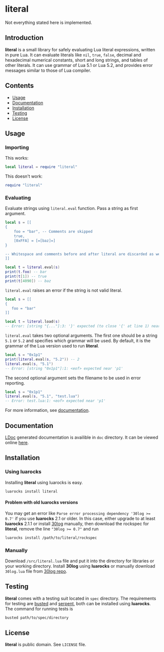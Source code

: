 # literal

Not everything stated here is implemented. 

## Introduction

__literal__ is a small library for safely evaluating Lua literal expressions, written in pure Lua. It can evaluate literals like `nil`, `true`, `false`, decimal and hexadecimal numerical constants, short and long strings, and tables of other literals. It can use grammar of Lua 5.1 or Lua 5.2, and provides error messages similar to those of Lua compiler. 

## Contents

* [Usage](#usage)
* [Documentation](#documentation)
* [Installation](#installation)
* [Testing](#testing)
* [License](#license)

## Usage

### Importing

This works:

```lua
local literal = require "literal"
```

This doesn't work:

```lua
require "literal"
```

### Evaluating

Evaluate strings using `literal.eval` function. Pass a string as first argument. 

```lua
local s = [[
{
	foo = "bar", -- Comments are skipped
	true,
	[0xFFA] = [=[baz]=]
}

-- Whitespace and comments before and after literal are discarded as well
]]

local t = literal.eval(s)
print(t.foo) -- bar
print(t[1]) -- true
print(t[4090]) -- baz
```

`literal.eval` raises an error if the string is not valid literal. 

```lua
local s = [[
{
   foo = "bar"
]]

local t = literal.load(s)
-- Error: [string "{..."]:3: '}' expected (to close '{' at line 1) near <eof>
```

`literal.eval` takes two optional arguments. The first one should be a string `5.1` or `5.2` and specifies which grammar will be used. By default, it is the grammar of the Lua version used to run __literal__. 

```lua
local s = "0x1p1"
print(literal.eval(s, "5.2")) -- 2
literal.eval(s, "5.1")
-- Error: [string "0x1p1"]:1: <eof> expected near 'p1'
```

The second optional argument sets the filename to be used in error reporting. 

```lua
local s = "0x1p1"
literal.eval(s, "5.1", "test.lua")
-- Error: test.lua:1: <eof> expected near 'p1'
```

For more information, see [documentation](#documentation). 

## Documentation

[LDoc](http://stevedonovan.github.io/ldoc/) generated documentation is availible in `doc` directory. It can be viewed online [here](https://mpeterv.github.io/literal). 

## Installation

### Using luarocks

Installing __literal__ using luarocks is easy. 

```bash
luarocks install literal
```

#### Problem with old luarocks versions

You may get an error like `Parse error processing dependency '30log >= 0.7'` if you use __luarocks__ 2.1 or older. In this case, either upgrade to at least __luarocks__ 2.1.1 or install [30log](http://yonaba.github.io/30log/) manually, then download the rockspec for __literal__, remove the line `"30log >= 0.7"` and run

```bash
luarocks install /path/to/literal/rockspec
```

### Manually

Download `/src/literal.lua` file and put it into the directory for libraries or your working directory. Install __30log__ using __luarocks__ or manually download `30log.lua` file from [30log repo](https://github.com/Yonaba/30log). 

## Testing

__literal__ comes with a testing suit located in `spec` directory. The requirements for testing are [busted](http://olivinelabs.com/busted/) and [serpent](https://github.com/pkulchenko/serpent), both can be installed using __luarocks__. The command for running tests is

```bash
busted path/to/spec/directory
```

## License

__literal__ is public domain. See `LICENSE` file. 
